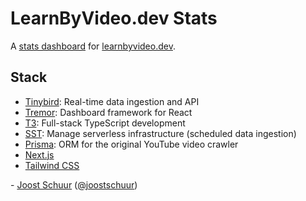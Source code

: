 # LearnByVideo.dev Stats

A [stats dashboard](https://stats.learnbyvideo.dev) for [learnbyvideo.dev](https://learnbyvideo.dev).

## Stack

- [Tinybird](https://tinybird.co): Real-time data ingestion and API
- [Tremor](https://tremor.so): Dashboard framework for React
- [T3](https://create.t3.gg): Full-stack TypeScript development
- [SST](https://sst.dev): Manage serverless infrastructure (scheduled data ingestion)
- [Prisma](https://prisma.io): ORM for the original YouTube video crawler
- [Next.js](https://nextjs.org)
- [Tailwind CSS](https://tailwindcss.com)

\- [Joost Schuur](https://joostschuur.com) ([@joostschuur](https://twitter.com/joostschuur))

